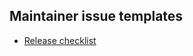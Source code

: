 <!-- Generated by mkmaintainer.py; do not edit -->

## Maintainer issue templates

- [Release checklist](https://github.com/openslide/openslide-java/issues/new?title=Release+X.Y.Z&body=%23+OpenSlide+Java+release+process%0A%0A-+%5B+%5D+Update+%60CHANGELOG.md%60+and+version+in+%60pom.xml%60%0A-+%5B+%5D+Create+and+push+signed+tag%0A-+%5B+%5D+Verify+that+GitHub+Actions+created+a+%5BGitHub+release%5D%28https%3A%2F%2Fgithub.com%2Fopenslide%2Fopenslide-java%2Freleases%29+with+release+notes+and+a+JAR%0A-+%5B+%5D+Update+website%3A+%60_data%2Freleases.yaml%60%2C+%60_includes%2Fnews.md%60%0A-+%5B+%5D+Send+mail+to+-announce+and+-users%0A-+%5B+%5D+Post+to+%5Bforum.image.sc%5D%28https%3A%2F%2Fforum.image.sc%2Fc%2Fannouncements%2F10%29&labels=release)

